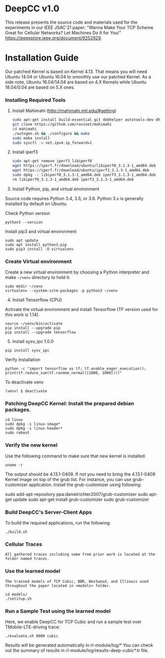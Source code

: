 # DeepCC v1.0

This release presents the source code and materials used for the experiments in our IEEE JSAC'21 paper: "Wanna Make Your TCP Scheme Great for Cellular Networks? Let Machines Do It for You!" <https://ieeexplore.ieee.org/document/9252929>.

Installation Guide
==================
Our patched Kernel is based on Kernel 4.13. That means you will need Ubuntu 14.04 or Ubuntu 16.04 to smoothly use our patched Kernel. As a side note, Ubuntu 16.04/14.04 are  based on 4.X Kernels while Ubuntu 18.04/0.04 are based on 5.X ones.

### Installing Required Tools

1. Install Mahimahi (http://mahimahi.mit.edu/#getting)

	```sh  
	sudo apt-get install build-essential git debhelper autotools-dev dh-autoreconf iptables protobuf-compiler libprotobuf-dev pkg-config libssl-dev dnsmasq-base ssl-cert libxcb-present-dev libcairo2-dev libpango1.0-dev iproute2 apache2-dev apache2-bin iptables dnsmasq-base gnuplot iproute2 apache2-api-20120211 libwww-perl
	git clone https://github.com/ravinet/mahimahi 
	cd mahimahi
	./autogen.sh && ./configure && make
	sudo make install
	sudo sysctl -w net.ipv4.ip_forward=1
	```

2. Install iperf3

	```sh
    sudo apt-get remove iperf3 libiperf0
    wget https://iperf.fr/download/ubuntu/libiperf0_3.1.3-1_amd64.deb
    wget https://iperf.fr/download/ubuntu/iperf3_3.1.3-1_amd64.deb
    sudo dpkg -i libiperf0_3.1.3-1_amd64.deb iperf3_3.1.3-1_amd64.deb
    rm libiperf0_3.1.3-1_amd64.deb iperf3_3.1.3-1_amd64.deb
	```

3. Install Python, pip, and virtual environment

Source code requires Python 3.4, 3.5, or 3.6. Python 3.x is generally installed by default on Ubuntu.

Check Python version
```
python3 --version
```

Install pip3 and virtual environment

```
sudo apt update
sudo apt install python3-pip
sudo pip3 install -U virtualenv
```

### Create Virtual environment

Create a new virtual environment by choosing a Python interpreter and make `~/venv` directory to hold it: 

```
sudo mkdir ~/venv
virtualenv --system-site-packages -p python3 ~/venv
```

4. Install Tensorflow (CPU)

Activate the virtual environment and install Tensorflow (TF version used for this work is 1.14).
```
source ~/venv/bin/activate
pip install --upgrade pip
pip install --upgrade tensorflow
```

5. Install sysv_ipc 1.0.0
```
pip install sysv_ipc
```

Verify Installation
```
python -c "import tensorflow as tf; tf.enable_eager_execution(); print(tf.reduce_sum(tf.random_normal([1000, 1000])))"
```

To deactivate venv
```
(venv) $ deactivate
```

### Patching DeepCC Kernel: Install the prepared debian packages.

    cd linux
    sudo dpkg -i linux-image*
    sudo dpkg -i linux-header*
    sudo reboot 
 
### Verify the new kernel
Use the following command to make sure that new kernel is installed:

	uname -r

The output should be 4.13.1-0409. If not you need to bring the 4.13.1-0409 Kernel image on top of the grub list. For instance, you can use grub-customizer application. Install the grub-customizer using following:

   sudo add-apt-repository ppa:danielrichter2007/grub-customizer
   sudo apt-get update
   sudo apt-get install grub-customizer
   sudo grub-customizer

### Build DeepCC's Server-Client Apps
 To build the required applications, run the following:

    ./build.sh

### Cellular Traces 
    All gathered traces including some from prior work is located at the folder named traces.

### Use the learned model
    The trained models of TCP Cubic, BBR, Westwood, and Illinois used throughout the paper located in <models> folder.
    
    cd models/
    ./setitup.sh

### Run a Sample Test using the learned model

Here, we enable DeepCC for TCP Cubic and run a sample test over TMobile-LTE-driving trace:
    
	./evaluate.sh 8000 cubic  
    
Results will be generated automatically in rl-module/log/*
You can check out the summary of results in rl-module/log/results-deep-cubic*.tr file. 

